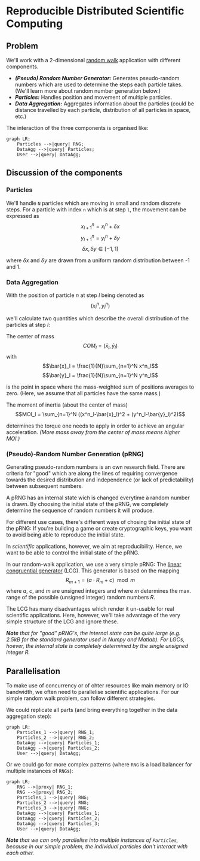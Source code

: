 # Reproducible Distributed Scientific Computing

## Problem

We'll work with a 2-dimensional [random walk](https://en.wikipedia.org/wiki/Random_walk) application with different components.

- *__(Pseudo) Random Number Generator:__* Generates pseudo-random numbers which are used to determine the steps each particle takes.  (We'll learn more about random number generation below.)
- *__Particles:__* Handles position and movement of multiple particles.
- *__Data Aggregation:__* Aggregates information about the particles (could be distance travelled by each particle, distribution of all particles in space, etc.)

The interaction of the three components is organised like:
```mermaid
graph LR;
    Particles -->|query| RNG;
    DataAgg -->|query| Particles;
    User -->|query| DataAgg;
```

## Discussion of the components

### Particles

We'll handle `N` particles which are moving in small and random discrete steps. For a particle with index `n` which is at step `l`, the movement can be expressed as
$$x^n_{l+1} = x^n_{l} + \delta x$$
$$y^n_{l+1} = y^n_{l} + \delta y$$
$$\delta x, \delta y \in [-1, 1)$$

where $\delta x$ and $\delta y$ are drawn from a uniform random distribution between -1 and 1.

### Data Aggregation

With the position of particle $n$ at step $l$ being denoted as
$$(x^n_l, y^n_l)$$

we'll calculate two quantities which describe the overall distribution of the particles at step $l$:

The center of mass
$$COM_l = (\bar{x}_l, \bar{y}_l)$$
with
$$\bar{x}_l = \frac{1}{N}\sum_{n=1}^N x^n_l$$
$$\bar{y}_l = \frac{1}{N}\sum_{n=1}^N y^n_l$$

is the point in space where the mass-weighted sum of positions averages to zero. (Here, we assume that all particles have the same mass.)

The moment of inertia (about the center of mass)
$$MOI_l = \sum_{n=1}^N ((x^n_l-\bar{x}_l)^2 + (y^n_l-\bar{y}_l)^2)$$

determines the torque one needs to apply in order to achieve an angular acceleration. _(More mass away from the center of mass means higher $MOI$.)_

### (Pseudo)-Random Number Generation (pRNG)

Generating pseudo-random numbers is an own research field. There are criteria for "good" which are along the lines of requiring convergence towards the desired distribution and independence (or lack of predictability) between subsequent numbers.

A pRNG has an internal state wich is changed everytime a random number is drawn. By choosing the initial state of the pRNG, we completely determine the  sequence of random numbers it will produce.

For different use cases, there's different ways of chosing the initial state of the pRNG: If you're building a game or create cryptographic keys, you want to avoid being able to reproduce the initial state.

In _scientific_ applications, however, we aim at reproducibility. Hence, we want to be able to control the initial state of the pRNG.

In our random-walk application, we use a very simple pRNG: The [linear congruential generator](https://en.wikipedia.org/wiki/Linear_congruential_generator) (LCG).  This generator is based on the mapping
$$
R_{m+1} = (a \cdot R_{m} + c)\mod m
$$
where $a$, $c$, and $m$ are unsigned integers and where $m$ determines the max. range of the possible (unsigned integer) random numbers $R$.

The LCG has many disadvantages which render it un-usable for real scientific applications. Here, however, we'll take advantage of the very simple structure of the LCG and ignore these.

*__Note__ that for "good" pRNG's, the internal state can be quite large (e.g. 2.5kB for the standard generator used in Numpy and Matlab). For LGCs, hoever, the internal state is completely determined by the single unsigned integer $R$.*

## Parallelisation

To make use of concurrency or of ohter resources like main memory or IO bandwidth, we often need to parallelise scientific applications. For our simple random walk problem, can follow different strategies.

We could replicate all parts (and bring everything together in the data aggregation step):

```mermaid
graph LR;
    Particles_1 -->|query| RNG_1;
    Particles_2 -->|query| RNG_2;
    DataAgg -->|query| Particles_1;
    DataAgg -->|query| Particles_2;
    User -->|query| DataAgg;
```

Or we could go for more complex patterns (where `RNG` is a load balancer for multiple instances of `RNG`s):

```mermaid
graph LR;
    RNG -->|proxy| RNG_1;
    RNG -->|proxy| RNG_2;
    Particles_1 -->|query| RNG;
    Particles_2 -->|query| RNG;
    Particles_3 -->|query| RNG;
    DataAgg -->|query| Particles_1;
    DataAgg -->|query| Particles_2;
    DataAgg -->|query| Particles_3;
    User -->|query| DataAgg;
```

*__Note__ that we can only parallelise into multiple instances of `Particles`, because in our simple problem, the individual particles don't interact with each other.*